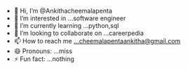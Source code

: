 - 👋 Hi, I’m @Ankithacheemalapenta
- 👀 I’m interested in ...software engineer
- 🌱 I’m currently learning ...python,sql
- 💞️ I’m looking to collaborate on ...careerpedia
- 📫 How to reach me ...cheemalapentaankitha@gmail.com
- 😄 Pronouns: ...miss
- ⚡ Fun fact: ...nothing

<!---
Ankithacheemalapenta/Ankithacheemalapenta is a ✨ special ✨ repository because its `README.md` (this file) appears on your GitHub profile.
You can click the Preview link to take a look at your changes.
--->
